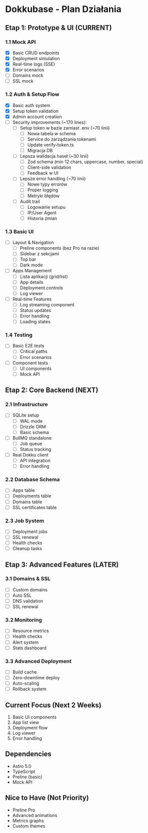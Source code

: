 # Dokkubase - Plan Działania

## Etap 1: Prototype & UI (CURRENT) 

### 1.1 Mock API 
- [x] Basic CRUD endpoints
- [x] Deployment simulation
- [x] Real-time logs (SSE)
- [x] Error scenarios
- [ ] Domains mock
- [ ] SSL mock

### 1.2 Auth & Setup Flow 
- [x] Basic auth system
- [x] Setup token validation
- [x] Admin account creation
- [ ] Security improvements (~170 lines):
  - [ ] Setup token w bazie zamiast .env (~70 linii)
    - [ ] Nowa tabela w schema
    - [ ] Service do zarządzania tokenami
    - [ ] Update verify-token.ts
    - [ ] Migracja DB
  - [ ] Lepsza walidacja haseł (~30 linii)
    - [ ] Zod schema (min 12 chars, uppercase, number, special)
    - [ ] Client-side validation
    - [ ] Feedback w UI
  - [ ] Lepsze error handling (~70 linii)
    - [ ] Nowe typy errorów
    - [ ] Proper logging
    - [ ] Metryki błędów
  - [ ] Audit trail
    - [ ] Logowanie setupu
    - [ ] IP/User Agent
    - [ ] Historia zmian

### 1.3 Basic UI
- [ ] Layout & Navigation
  - [ ] Preline components (bez Pro na razie)
  - [ ] Sidebar z sekcjami
  - [ ] Top bar
  - [ ] Dark mode

- [ ] Apps Management
  - [ ] Lista aplikacji (grid/list)
  - [ ] App details
  - [ ] Deployment controls
  - [ ] Log viewer

- [ ] Real-time Features
  - [ ] Log streaming component
  - [ ] Status updates
  - [ ] Error handling
  - [ ] Loading states

### 1.4 Testing
- [ ] Basic E2E tests
  - [ ] Critical paths
  - [ ] Error scenarios
- [ ] Component tests
  - [ ] UI components
  - [ ] Mock API

## Etap 2: Core Backend (NEXT)

### 2.1 Infrastructure
- [ ] SQLite setup
  - [ ] WAL mode
  - [ ] Drizzle ORM
  - [ ] Basic schema
- [ ] BullMQ standalone
  - [ ] Job queue
  - [ ] Status tracking
- [ ] Real Dokku client
  - [ ] API integration
  - [ ] Error handling

### 2.2 Database Schema
- [ ] Apps table
- [ ] Deployments table
- [ ] Domains table
- [ ] SSL certificates table

### 2.3 Job System
- [ ] Deployment jobs
- [ ] SSL renewal
- [ ] Health checks
- [ ] Cleanup tasks

## Etap 3: Advanced Features (LATER)

### 3.1 Domains & SSL
- [ ] Custom domains
- [ ] Auto SSL
- [ ] DNS validation
- [ ] SSL renewal

### 3.2 Monitoring
- [ ] Resource metrics
- [ ] Health checks
- [ ] Alert system
- [ ] Stats dashboard

### 3.3 Advanced Deployment
- [ ] Build cache
- [ ] Zero-downtime deploy
- [ ] Auto-scaling
- [ ] Rollback system

## Current Focus (Next 2 Weeks)
1. Basic UI components
2. App list view
3. Deployment flow
4. Log viewer
5. Error handling

## Dependencies
- Astro 5.0 
- TypeScript 
- Preline (basic) 
- Mock API 

## Nice to Have (Not Priority)
- Preline Pro
- Advanced animations
- Metrics graphs
- Custom themes
